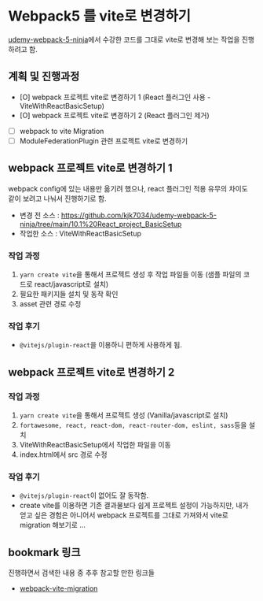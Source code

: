 # Webpack5 를 vite로 변경하기

[udemy-webpack-5-ninja](https://github.com/kjk7034/udemy-webpack-5-ninja)에서 수강한 코드를 그대로 vite로 변경해 보는 작업을 진행하려고 함.

## 계획 및 진행과정

- [O] webpack 프로젝트 vite로 변경하기 1 (React 플러그인 사용 - ViteWithReactBasicSetup)
- [O] webpack 프로젝트 vite로 변경하기 2 (React 플러그인 제거)
- [ ] webpack to vite Migration
- [ ] ModuleFederationPlugin 관련 프로젝트 vite로 변경하기

## webpack 프로젝트 vite로 변경하기 1

webpack config에 있는 내용만 옮기려 했으나, react 플러그인 적용 유무의 차이도 같이 보려고 나눠서 진행하기로 함.

- 변경 전 소스 : https://github.com/kjk7034/udemy-webpack-5-ninja/tree/main/10.1%20React_project_BasicSetup
- 작업한 소스 : ViteWithReactBasicSetup

### 작업 과정

1. `yarn create vite`을 통해서 프로젝트 생성 후 작업 파일들 이동 (샘플 파일의 코드로 react/javascript로 설치)
2. 필요한 패키지들 설치 및 동작 확인
3. asset 관련 경로 수정

### 작업 후기

- `@vitejs/plugin-react`을 이용하니 편하게 사용하게 됨.

## webpack 프로젝트 vite로 변경하기 2

### 작업 과정

1. `yarn create vite`을 통해서 프로젝트 생성 (Vanilla/javascript로 설치)
2. `fortawesome, react, react-dom, react-router-dom, eslint, sass`등을 설치
3. ViteWithReactBasicSetup에서 작업한 파일을 이동
4. index.html에서 src 경로 수정

### 작업 후기

- `@vitejs/plugin-react`이 없어도 잘 동작함.
- create vite를 이용하면 기존 결과물보다 쉽게 프로젝트 설정이 가능하지만, 내가 얻고 싶은 경험은 아니어서 webpack 프로젝트를 그대로 가져와서 vite로 migration 해보기로 ...

## bookmark 링크

진행하면서 검색한 내용 중 추후 참고할 만한 링크들

- [webpack-vite-migration](https://www.sitepoint.com/webpack-vite-migration/)
